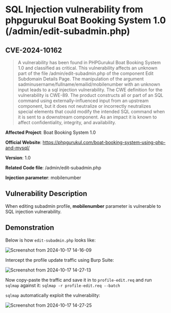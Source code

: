 # SQL Injection vulnerability from phpgurukul Boat Booking System 1.0 (/admin/edit-subadmin.php)
## CVE-2024-10162

> A vulnerability has been found in PHPGurukul Boat Booking System 1.0 and classified as critical. This vulnerability affects an unknown part of the file /admin/edit-subadmin.php of the component Edit Subdomain Details Page. The manipulation of the argument sadminusername/fullname/emailid/mobilenumber with an unknown input leads to a sql injection vulnerability. The CWE definition for the vulnerability is CWE-89. The product constructs all or part of an SQL command using externally-influenced input from an upstream component, but it does not neutralize or incorrectly neutralizes special elements that could modify the intended SQL command when it is sent to a downstream component. As an impact it is known to affect confidentiality, integrity, and availability.


**Affected Project**: Boat Booking System 1.0

**Official Website**: https://phpgurukul.com/boat-booking-system-using-php-and-mysql/

**Version**: 1.0

**Related Code file**: /admin/edit-subadmin.php

**Injection parameter**: mobilenumber

## Vulnerability Description

When editing subadmin profile, **mobilenumber** parameter is vulnerable to SQL injection vulnerability.

## Demonstration

Below is how `edit-subadmin.php` looks like:

![Screenshot from 2024-10-17 14-16-09](https://github.com/user-attachments/assets/1b4e640e-0334-4951-ac64-ef8dd1f8effb)

Intercept the profile update traffic using Burp Suite:

![Screenshot from 2024-10-17 14-27-13](https://github.com/user-attachments/assets/cb7ce6b5-9cf2-4869-a2ca-9caf67bba11b)

Now copy-paste the traffic and save it in to `profile-edit.req` and run `sqlmap` against it: `sqlmap -r profile-edit.req --batch`

`sqlmap` automatically exploit the vulnerability:

![Screenshot from 2024-10-17 14-27-25](https://github.com/user-attachments/assets/2e194923-badb-44c1-80d3-d5e6bf7775c3)
